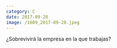 ```yaml
--- 
category: C 
date: 2017-09-28 
image: /1609_2017-09-28.jpeg 
--- 
```


¿Sobrevivirá la empresa en la que trabajas?